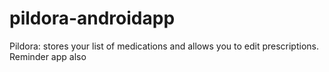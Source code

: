 # pildora-androidapp
Pildora: stores your list of medications and allows you to edit prescriptions. Reminder app also

